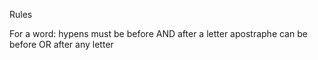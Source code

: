Rules

For a word:
hypens must be before AND after a letter
apostraphe can be before OR after any letter 